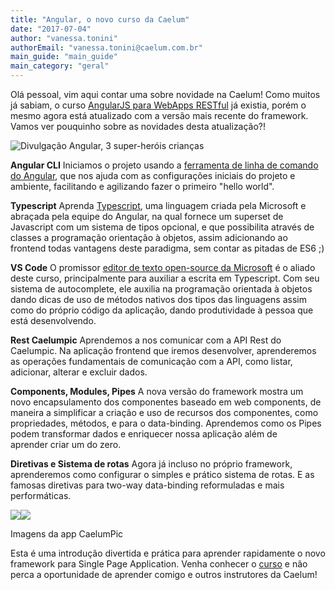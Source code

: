 ```yaml
---
title: "Angular, o novo curso da Caelum"
date: "2017-07-04"
author: "vanessa.tonini"
authorEmail: "vanessa.tonini@caelum.com.br"
main_guide: "main_guide"
main_category: "geral"
---
```


Olá pessoal, vim aqui contar uma sobre novidade na Caelum! Como muitos já sabiam, o curso [AngularJS para WebApps RESTful](https://www.caelum.com.br/curso-angularjs) já existia, porém o mesmo agora está atualizado com a versão mais recente do framework. Vamos ver pouquinho sobre as novidades desta atualização?!

![Divulgação Angular, 3 super-heróis crianças](https://blog.caelum.com.br/wp-content/uploads/2017/07/angularjs-heroes.png)

**Angular CLI** Iniciamos o projeto usando a [ferramenta de linha de comando do Angular](https://cli.angular.io/), que nos ajuda com as configurações iniciais do projeto e ambiente, facilitando e agilizando fazer o primeiro "hello world".

**Typescript** Aprenda [Typescript](http://www.typescriptlang.org/), uma linguagem criada pela Microsoft e abraçada pela equipe do Angular, na qual fornece um superset de Javascript com um sistema de tipos opcional, e que possibilita através de classes a programação orientação à objetos, assim adicionando ao frontend todas vantagens deste paradigma, sem contar as pitadas de ES6 ;)

**VS Code** O promissor [editor de texto open-source da Microsoft](https://code.visualstudio.com/) é o aliado deste curso, principalmente para auxiliar a escrita em Typescript. Com seu sistema de autocomplete, ele auxilia na programação orientada à objetos dando dicas de uso de métodos nativos dos tipos das linguagens assim como do próprio código da aplicação, dando produtividade à pessoa que está desenvolvendo.

**Rest Caelumpic** Aprendemos a nos comunicar com a API Rest do Caelumpic. Na aplicação frontend que iremos desenvolver, aprenderemos as operações fundamentais de comunicação com a API, como listar, adicionar, alterar e excluir dados.

**Components, Modules, Pipes** A nova versão do framework mostra um novo encapsulamento dos componentes baseado em web components, de maneira a simplificar a criação e uso de recursos dos componentes, como propriedades, métodos, e para o data-binding. Aprendemos como os Pipes podem transformar dados e enriquecer nossa aplicação além de aprender criar um do zero.

**Diretivas e Sistema de rotas** Agora já incluso no próprio framework, aprenderemos como configurar o simples e prático sistema de rotas. E as famosas diretivas para two-way data-binding reformuladas e mais performáticas.

[![](https://blog.caelum.com.br/wp-content/uploads/2017/06/caelumPic-home-300x164.png)](https://blog.caelum.com.br/wp-content/uploads/2017/06/caelumPic-home.png)[![](https://blog.caelum.com.br/wp-content/uploads/2017/06/caelumpic-cadastro-300x145.png)](https://blog.caelum.com.br/wp-content/uploads/2017/06/caelumpic-cadastro.png)

Imagens da app CaelumPic

Esta é uma introdução divertida e prática para aprender rapidamente o novo framework para Single Page Application. Venha conhecer o [curso](https://www.caelum.com.br/curso-angularjs) e não perca a oportunidade de aprender comigo e outros instrutores da Caelum!
